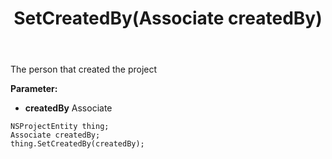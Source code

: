 ﻿---
uid: crmscript_ref_NSProjectEntity_SetCreatedBy
title: SetCreatedBy(Associate createdBy)
intellisense: NSProjectEntity.SetCreatedBy
keywords: NSProjectEntity, GetCreatedBy
so.topic: reference
---

The person that created the project

**Parameter:** 
 - **createdBy** Associate

```crmscript
NSProjectEntity thing;
Associate createdBy;
thing.SetCreatedBy(createdBy);
```

